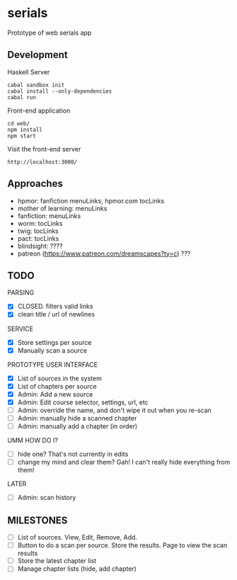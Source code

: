 serials
=========

Prototype of web serials app

Development
-----------

Haskell Server

    cabal sandbox init
    cabal install --only-dependencies
    cabal run

Front-end application
  
    cd web/
    npm install
    npm start

Visit the front-end server
  
    http://localhost:3000/

Approaches
----------

- hpmor: fanfiction menuLinks, hpmor.com tocLinks
- mother of learning: menuLinks
- fanfiction: menuLinks
- worm: tocLinks
- twig: tocLinks
- pact: tocLinks
- blindsight: ????
- patreon (https://www.patreon.com/dreamscapes?ty=c) ???

TODO
----

PARSING

- [x] CLOSED. filters valid links
- [x] clean title / url of newlines

SERVICE

- [x] Store settings per source
- [x] Manually scan a source

PROTOTYPE USER INTERFACE

- [x] List of sources in the system
- [x] List of chapters per source
- [x] Admin: Add a new source
- [x] Admin: Edit course selector, settings, url, etc
- [ ] Admin: override the name, and don't wipe it out when you re-scan
- [ ] Admin: manually hide a scanned chapter
- [ ] Admin: manually add a chapter (in order)

UMM HOW DO I?
- [ ] hide one? That's not currently in edits
- [ ] change my mind and clear them? Gah! I can't really hide everything from them!

LATER

- [ ] Admin: scan history

MILESTONES
----------

- [ ] List of sources. View, Edit, Remove, Add. 
- [ ] Button to do a scan per source. Store the results. Page to view the scan results
- [ ] Store the latest chapter list
- [ ] Manage chapter lists (hide, add chapter)
